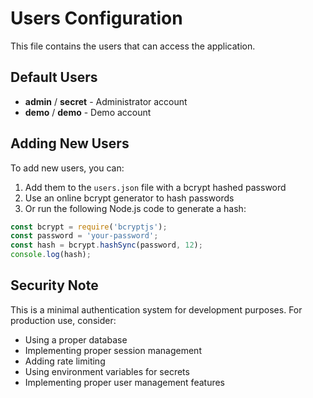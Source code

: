 # Users Configuration

This file contains the users that can access the application.

## Default Users

- **admin** / **secret** - Administrator account
- **demo** / **demo** - Demo account

## Adding New Users

To add new users, you can:
1. Add them to the `users.json` file with a bcrypt hashed password
2. Use an online bcrypt generator to hash passwords
3. Or run the following Node.js code to generate a hash:

```javascript
const bcrypt = require('bcryptjs');
const password = 'your-password';
const hash = bcrypt.hashSync(password, 12);
console.log(hash);
```

## Security Note

This is a minimal authentication system for development purposes. For production use, consider:
- Using a proper database
- Implementing proper session management
- Adding rate limiting
- Using environment variables for secrets
- Implementing proper user management features
